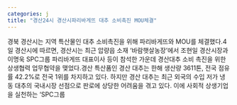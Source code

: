 ```yaml
---
categories: j
title: "경산24시 경산시파리바게뜨 대추 소비촉진 MOU체결"
---
```

경북 경산시는 지역 특산물인 대추 소비촉진을 위해 파리바게뜨와 MOU를 체결했다.4일 경산시에 따르면, 경산시는 최근 압량읍 소재 ‘바람햇살농장’에서 조현일 경산시장과 이명욱 SPC그룹 파리바게뜨 대표이사 등이 참석한 가운데 경산대추 소비 촉진을 위한 상생협력 업무협약을 맺었다.경산 특산품인 경산 대추는 한해 생산량 3611톤, 전국 점유률 42.2%로 전국 1위를 차지하고 있다. 하지만 경산 대추는 최근 외국의 수입 저가 냉동 대추의 국내시장 선점으로 판로에 상당한 어려움을 겪고 있다. 이에 사회적 상생기업을 실천하는 ‘SPC그룹